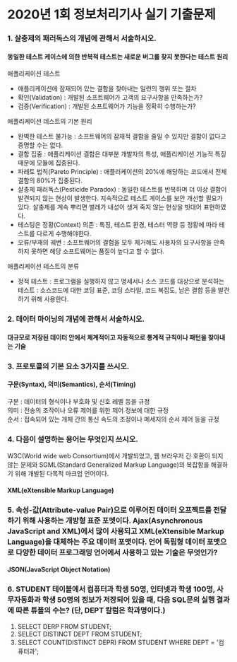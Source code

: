 # 2020년 1회 정보처리기사 실기 기출문제

### 1. 살충제의 패러독스의 개념에 관해서 서술하시오.  

#### 동일한 테스트 케이스에 의한 반복적 테스트는 새로운 버그를 찾지 못한다는 테스트 원리

애플리케이션 테스트  
- 애플리케이션에 잠재되어 있는 결함을 찾아내는 일련의 행위 또는 절차  
- 확인(Validation) : 개발된 소프트웨어가 고객의 요구사항을 만족하는가?
- 검증(Verification) : 개발된 소프트웨어가 기능을 정확히 수행하는가?

애플리케이션 데스트의 기본 원리
- 완벽한 테스트 불가능 : 소프트웨어의 잠재적 결함을 줄일 수 있지만 결함이 없다고 증명할 수는 없다.
- 결함 집중 : 애플리케이션 결함은 대부분 개발자의 특성, 애플리케이션 기능적 특징 때문에 모듈에 집중된다.
- 파레토 법칙(Pareto Principle) : 애플리케이션의 20%에 해당하는 코드에서 전체 결함의 80%가 집중된다.
- 살충제 패러독스(Pesticide Paradox) : 동일한 테스트를 반복하며 더 이상 결함이 발견되지 않는 현상이 발생한다. 지속적으로 테스트 게이스를 보안 개선할 필요가 있다. 살충제를 계속 뿌리면 벌레가 내성이 생겨 죽지 않는 현상을 빗대어 표현하였다.
- 테스팅은 정황(Context) 의존 : 특징, 테스트 환경, 테스터 역량 등 정황에 따라 테스트를 다르게 수행해야한다.  
- 오류/부재의 궤변 : 소프트웨어의 결험을 모두 제거해도 사용자의 요구사항을 만족하지 못하면 해당 소프트웨어는 품질이 높다고 할 수 없다.

애플리케이션 테스트의 분류
- 정적 테스트
: 프로그램을 실행하지 않고 명세서나 소스 코드를 대상으로 분석하는 테스트
: 소스코드에 대한 코딩 표준, 코딩 스타일, 코드 복잡도, 남은 결함 등을 발견하기 위해 사용한다.

### 2. 데이터 마이닝의 개념에 관해서 서술하시오.  

#### 대규모로 저장된 데이터 안에서 체계적이고 자동적으로 통계적 규칙이나 패턴을 찾아내는 기술  

### 3. 프로토콜의 기본 요소 3가지를 쓰시오.  

#### 구문(Syntax), 의미(Semantics), 순서(Timing)

구분 : 데이터의 형식이나 부호화 및 신호 레벨 등을 규정  
의미 : 전송의 조작이나 오류 제어를 위한 제어 정보에 대한 규정  
순서 : 접속되어 있는 개체 간의 통신 속도의 조정이나 메세지의 순서 제어 등을 규정  

### 4. 다음이 설명하는 용어는 무엇인지 쓰시오.  
W3C(World wide web Consortium)에서 개발되었고, 웹 브라우저 간 호환이 되지 않는 문제와 SGML(Standard Generalized Markup Language)의 복잡함을 해결하기 위해 개발된 다목적 마크업 언어이다.  

#### XML(eXtensible Markup Language)

### 5. 속성-값(Attribute-value Pair)으로 이루어진 데이터 오프젝트를 전달하기 위해 사용하는 개방형 표준 포멧이다. Ajax(Asynchronous JavaScript and XML)에서 많이 사용되고 XML(eXtensible Markup Language)을 대체하는 주요 데이터 포맷이다. 언어 독립형 데이터 포맷으로 다양한 데이터 프로그래밍 언어에서 사용하고 있는 기술은 무엇인가?

#### JSON(JavaScript Object Notation)

### 6. STUDENT 테이블에서 컴퓨터과 학생 50명, 인터넷과 학생 100명, 사무자동화과 학생 50명의 정보가 저장되어 있을 때, 다음 SQL문의 실행 결과에 따른 튜플의 수는? (단, DEPT 칼럼은 학과명이다.)  
1) SELECT DERP FROM STUDENT;
2) SELECT DISTINCT DEPT FROM STUDENT;
3) SELECT COUNT(DISTINCT DEPR) FROM STUDENT WHERE DEPT = '컴퓨터과';

#### 
